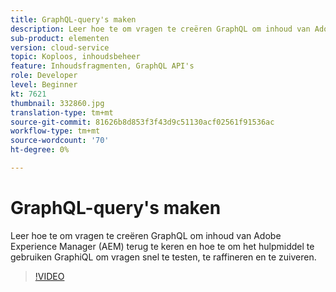```yaml
---
title: GraphQL-query's maken
description: Leer hoe te om vragen te creëren GraphQL om inhoud van Adobe Experience Manager (AEM) terug te keren en hoe te om het hulpmiddel te gebruiken GraphiQL om vragen snel te testen, te raffineren en te zuiveren.
sub-product: elementen
version: cloud-service
topic: Koploos, inhoudsbeheer
feature: Inhoudsfragmenten, GraphQL API's
role: Developer
level: Beginner
kt: 7621
thumbnail: 332860.jpg
translation-type: tm+mt
source-git-commit: 81626b8d853f3f43d9c51130acf02561f91536ac
workflow-type: tm+mt
source-wordcount: '70'
ht-degree: 0%

---
```



# GraphQL-query&#39;s maken

Leer hoe te om vragen te creëren GraphQL om inhoud van Adobe Experience Manager (AEM) terug te keren en hoe te om het hulpmiddel te gebruiken GraphiQL om vragen snel te testen, te raffineren en te zuiveren.

>[!VIDEO](https://video.tv.adobe.com/v/332860/?quality=12&learn=on)
